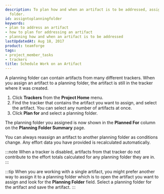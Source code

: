 ```yaml
---
description: To plan how and when an artifact is to be addressed, assign it to a planning
  folder.
id: assigntoplanningfolder
keywords:
- plan to address an artifact
- how to plan for addressing an artifact
- planning how and when an artifact is to be addressed
lastUpdatedAt: Aug 18, 2017
product: teamforge
tags:
- project_member_tasks
- trackers
title: Schedule Work on an Artifact
---
```



A planning folder can contain artifacts from many different trackers. When you assign an artifact to a planning folder, the artifact is still in the tracker where it was created.

1. Click **Trackers** from the **Project Home** menu.
2. Find the tracker that contains the artifact you want to assign, and select the artifact. You can select any number of artifacts at once.
3. Click **Plan for** and select a planning folder.

The planning folder you assigned is now shown in the **Planned For** column on the **Planning Folder Summary** page.

You can always reassign an artifact to another planning folder as conditions change. Any effort data you have provided is recalculated automatically.

:::note
When a tracker is disabled, artifacts from that tracker do not contribute to the effort totals calculated for any planning folder they are in.
:::

:::tip
When you are working with a single artifact, you might prefer another way to assign it to a planning folder which is to open the artifact you want to assign and look for the **Planning Folder** field. Select a planning folder for the artifact and save the artifact.
:::
